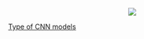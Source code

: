 <p align="center">
  <img src="https://saturncloud.io/images/blog/a-comprehensive-guide-to-convolutional-neural-networks-the-eli5-way.webp" height="" width="" />
</p>


[Type of CNN models](https://datagen.tech/guides/computer-vision/cnn-convolutional-neural-network/)
